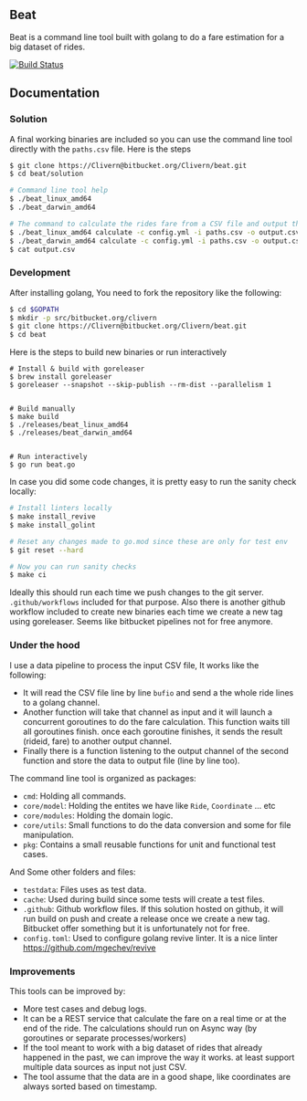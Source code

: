 ## Beat

Beat is a command line tool built with golang to do a fare estimation for a big dataset of rides.

[![Build Status](https://travis-ci.com/Clivern/Beat.svg?branch=master)](https://travis-ci.com/Clivern/Beat)

## Documentation


### Solution

A final working binaries are included so you can use the command line tool directly with the `paths.csv` file. Here is the steps

```bash
$ git clone https://Clivern@bitbucket.org/Clivern/beat.git
$ cd beat/solution

# Command line tool help
$ ./beat_linux_amd64
$ ./beat_darwin_amd64

# The command to calculate the rides fare from a CSV file and output the result to another CSV file
$ ./beat_linux_amd64 calculate -c config.yml -i paths.csv -o output.csv
$ ./beat_darwin_amd64 calculate -c config.yml -i paths.csv -o output.csv
$ cat output.csv
```


### Development

After installing golang, You need to fork the repository like the following:

```bash
$ cd $GOPATH
$ mkdir -p src/bitbucket.org/clivern
$ git clone https://Clivern@bitbucket.org/Clivern/beat.git
$ cd beat
```

Here is the steps to build new binaries or run interactively

```
# Install & build with goreleaser
$ brew install goreleaser
$ goreleaser --snapshot --skip-publish --rm-dist --parallelism 1


# Build manually
$ make build
$ ./releases/beat_linux_amd64
$ ./releases/beat_darwin_amd64


# Run interactively
$ go run beat.go
```

In case you did some code changes, it is pretty easy to run the sanity check locally:

```bash
# Install linters locally
$ make install_revive
$ make install_golint

# Reset any changes made to go.mod since these are only for test env
$ git reset --hard

# Now you can run sanity checks
$ make ci
```

Ideally this should run each time we push changes to the git server. `.github/workflows` included for that purpose.
Also there is another github workflow included to create new binaries each time we create a new tag using goreleaser. Seems like bitbucket pipelines not for free anymore.


### Under the hood

I use a data pipeline to process the input CSV file, It works like the following:

- It will read the CSV file line by line `bufio` and send a the whole ride lines to a golang channel.
- Another function will take that channel as input and it will launch a concurrent goroutines to do the fare calculation. This function waits till all goroutines finish. once each goroutine finishes, it sends the result (rideid, fare) to another output channel.
- Finally there is a function listening to the output channel of the second function and store the data to output file (line by line too).


The command line tool is organized as packages:

- `cmd`: Holding all commands.
- `core/model`: Holding the entites we have like `Ride`, `Coordinate` ... etc
- `core/modules`: Holding the domain logic.
- `core/utils`: Small functions to do the data conversion and some for file manipulation.
- `pkg`: Contains a small reusable functions for unit and functional test cases.

And Some other folders and files:

- `testdata`: Files uses as test data.
- `cache`: Used during build since some tests will create a test files.
- `.github`: Github workflow files. If this solution hosted on github, it will run build on push and create a release once we create a new tag. Bitbucket offer something but it is unfortunately not for free.
- `config.toml`: Used to configure golang revive linter. It is a nice linter https://github.com/mgechev/revive


### Improvements

This tools can be improved by:

- More test cases and debug logs.
- It can be a REST service that calculate the fare on a real time or at the end of the ride. The calculations should run on Async way (by goroutines or separate processes/workers)
- If the tool meant to work with a big dataset of rides that already happened in the past, we can improve the way it works. at least support multiple data sources as input not just CSV.
- The tool assume that the data are in a good shape, like coordinates are always sorted based on timestamp.





